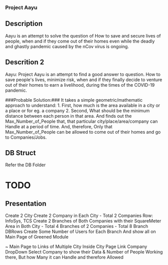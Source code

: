 ### Project Aayu ###

## Description ##
Aayu is an attempt to solve the question of How to save and secure lives of people, 
when and if they come out of their homes even while the deadly and ghastly pandemic caused by the nCov virus is ongoing.
## Descrition 2 ##
Aayu: Project Aayu is an attempt to find a good answer to question.
How to save people's lives, minimize risk, when and if they finally decide to venture out of their homes to earn a livelihood, 
during the times of the COVID-19 pandemic.

###Probable Solution:### 
It takes a simple geometric/mathematic approach to understand: 1. First, how much is the area available in a city or a place or 
for eg. a company 2. Second, What should be the minimum distance between each person in that area. 
And finds out the Max_Number_of_People that, that particular city/place/area/company can Handle at a period of time. 
And, therefore, Only that Max_Number_of_People can be allowed to come out of their homes and go to Companies/Jobs.

## DB Struct ##
Refer the DB Folder

# TODO
## Presentation
Create 2 City
Create 2 Company in Each City - Total 2 Companies Row: InfoSys, TCS
Create 2 Branches of Both Companies with their SquareMeter Area in Both City - Total 4 Branches of 2 Companies - Total 8 Branch DBRows
Create Some Number of Users for Each Branch
And show all on Main Page of Greened Module 

~ Main Page to Links of Multiple City 
	Inside City Page Link
		Company DropDown
		Select Company to show their Data & Number of People Working there, But how Many it can Handle and therefore Allowed



